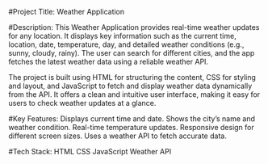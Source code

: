 #Project Title: Weather Application

#Description:
This Weather Application provides real-time weather updates for any location. It displays key information such as the current time, location, date, temperature, day, and detailed weather conditions (e.g., sunny, cloudy, rainy). The user can search for different cities, and the app fetches the latest weather data using a reliable weather API.

The project is built using HTML for structuring the content, CSS for styling and layout, and JavaScript to fetch and display weather data dynamically from the API. It offers a clean and intuitive user interface, making it easy for users to check weather updates at a glance.

#Key Features:
Displays current time and date.
Shows the city’s name and weather condition.
Real-time temperature updates.
Responsive design for different screen sizes.
Uses a weather API to fetch accurate data.

#Tech Stack:
HTML
CSS
JavaScript
Weather API
